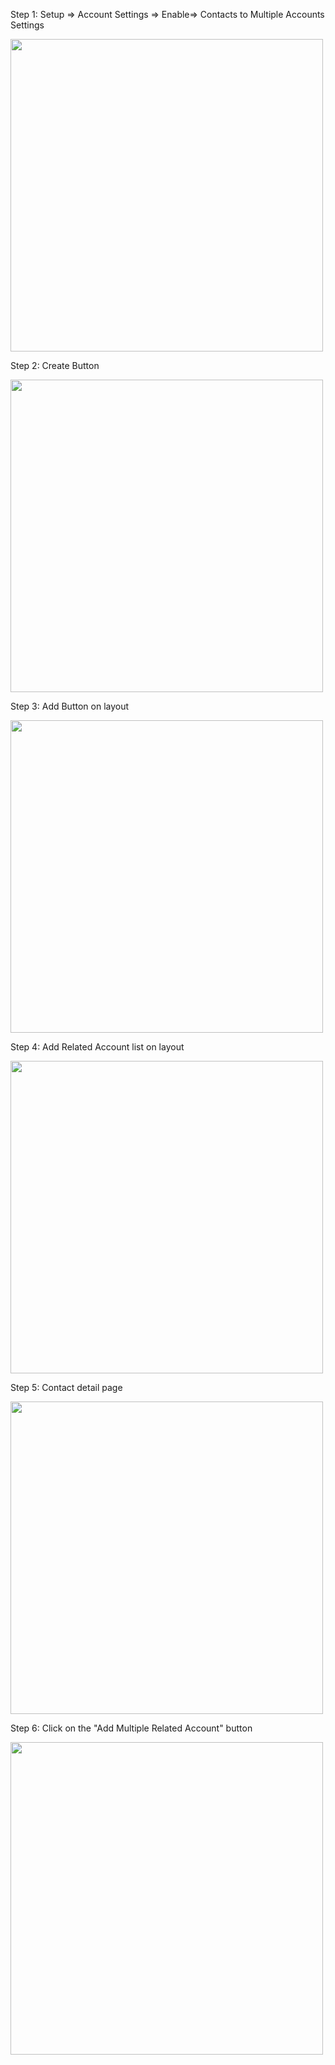 <p>Step 1: Setup => Account Settings => Enable=> Contacts to Multiple Accounts Settings </p>
<img src="https://github.com/pankaj-tech07/lwc-cmp/blob/main/lwc-components/images/accountSetting.png" width="500">
<p>Step 2: Create Button</p>
<img src="https://github.com/pankaj-tech07/lwc-cmp/blob/main/lwc-components/images/createAddMultipleAccButton.png" width="500">
<p>Step 3: Add Button on layout</p>
<img src="https://github.com/pankaj-tech07/lwc-cmp/blob/main/lwc-components/images/addMultipleAccLayout.png" width="500">
<p>Step 4: Add Related Account list on layout</p>
<img src="https://github.com/pankaj-tech07/lwc-cmp/blob/main/lwc-components/images/addRelatedAccConList.png" width="500">
<p>Step 5: Contact detail page</p>
<img src="https://github.com/pankaj-tech07/lwc-cmp/blob/main/lwc-components/images/conRelatedDetailPage.png" width="500">
<p>Step 6: Click on the "Add Multiple Related Account" button</p>
<img src="https://github.com/pankaj-tech07/lwc-cmp/blob/main/lwc-components/images/addRelatedAccConListModal.png" width="500">
